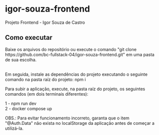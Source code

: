 # igor-souza-frontend
Projeto Frontend - Igor Souza de Castro

<h2>Como executar</h2>
Baixe os arquivos do repositório ou execute o comando "git clone https://github.com/bc-fullstack-04/igor-souza-frontend.git" em uma pasta de sua escolha. <br> <br>

Em seguida, instale as dependências do projeto executando o seguinte comando na pasta raíz do projeto: npm i <br>

Para subir a aplicação, execute, na pasta raíz do projeto, os seguintes comandos (em dois terminais diferentes): <br>

1 - npm run dev <br> 
2 - docker compose up

OBS.: Para evitar funcionamento incorreto, garanta que o item "@Auth.Data" não exista no localStorage da aplicação antes de começar a utilizá-la.

